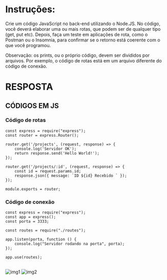# Instruções:

Crie um código JavaScript no back-end utilizando o Node.JS. No código, você deverá elaborar uma ou mais rotas, que podem ser de qualquer tipo (get, put etc). Depois, faça um teste em aplicações de rota, como o Postman ou o Insomnia, para confirmar se o retorno está coerente com o que você programou.

Observação: os prints, ou o próprio código, devem ser divididos por arquivos. Por exemplo, o código de rotas está em um arquivo diferente do código de conexão.

# RESPOSTA

## CÓDIGOS EM JS

### Código de rotas

```JS
const express = require("express");
const router = express.Router();

router.get('/projects', (request, response) => {
    console.log('Servidor OK');
    return response.send('Hello World!');
});

router.get('/projects/:id', (request, response) => {
    const id = request.params.id;
    response.json({ message: `ID ${id} Recebido ` });
});

module.exports = router;
```

### Código de conexão
```JS
const express = require("express");
const app = express();
const porta = 3333;

const routes = require("./routes");

app.listen(porta, function () {
    console.log("Servidor rodando na porta", porta);
});

app.use(routes);
```
##
![img1](https://github.com/jedsonjhones/Softex-Backend/assets/39849707/13eef14f-ca11-4914-8db7-382e6206203e)
![img2](https://github.com/jedsonjhones/Softex-Backend/assets/39849707/ad2f3c70-87a9-421d-b1c7-ba70bcafa706)



